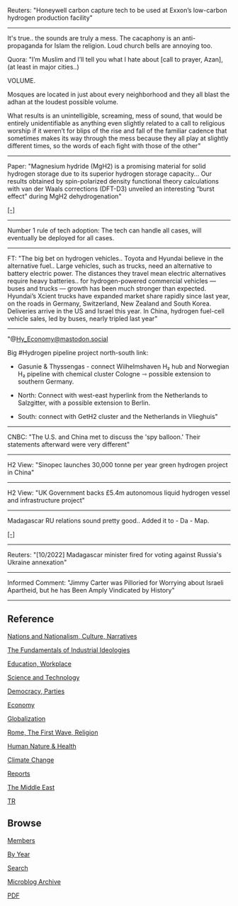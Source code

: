 

Reuters: "Honeywell carbon capture tech to be used at Exxon’s
low-carbon hydrogen production facility"

---

It's true.. the sounds are truly a mess. The cacaphony is an
anti-propaganda for Islam the religion. Loud church bells are annoying
too.

Quora: "I’m Muslim and I’ll tell you what I hate about [call to
prayer, Azan], (at least in major cities..)

VOLUME.

Mosques are located in just about every neighborhood and they all
blast the adhan at the loudest possible volume.

What results is an unintelligible, screaming, mess of sound, that
would be entirely unidentifiable as anything even slightly related to
a call to religious worship if it weren’t for blips of the rise and
fall of the familiar cadence that sometimes makes its way through the
mess because they all play at slightly different times, so the words
of each fight with those of the other"

---

Paper: "Magnesium hydride (MgH2) is a promising material for solid
hydrogen storage due to its superior hydrogen storage capacity... Our
results obtained by spin-polarized density functional theory
calculations with van der Waals corrections (DFT-D3) unveiled an
interesting “burst effect” during MgH2 dehydrogenation"

[[-]](https://pubs.rsc.org/en/content/articlelanding/2022/TA/D2TA06458H)

---

Number 1 rule of tech adoption: The tech can handle all cases, will
eventually be deployed for all cases. 

---

FT: "The big bet on hydrogen vehicles.. Toyota and Hyundai believe in the
alternative fuel.. Large vehicles, such as trucks, need an alternative
to battery electric power. The distances they travel mean electric
alternatives require heavy batteries.. for hydrogen-powered commercial
vehicles — buses and trucks — growth has been much stronger than
expected. Hyundai’s Xcient trucks have expanded market share rapidly
since last year, on the roads in Germany, Switzerland, New Zealand and
South Korea. Deliveries arrive in the US and Israel this year. In
China, hydrogen fuel-cell vehicle sales, led by buses, nearly tripled
last year"

---

"@Hy_Economy@mastodon.social

Big \#Hydrogen pipeline project north-south link: 

- Gasunie & Thyssengas - connect Wilhelmshaven H₂ hub and Norwegian H₂
  pipeline with chemical cluster Cologne ⇾ possible extension to
  southern Germany.

- North: Connect with west-east hyperlink from the Netherlands to
  Salzgitter, with a possible extension to Berlin.

- South: connect with GetH2 cluster and the Netherlands in Vlieghuis"

---

CNBC: "The U.S. and China met to discuss the 'spy balloon.' Their
statements afterward were very different"

---

H2 View: "Sinopec launches 30,000 tonne per year green hydrogen project in China"

---

H2 View: "UK Government backs £5.4m autonomous liquid hydrogen vessel
and infrastructure project"

---

Madagascar RU relations sound pretty good.. Added it to - Da - Map.

[[-]](2022/01/ru-africa.html)

---

Reuters: "[10/2022] Madagascar minister fired for voting against
Russia's Ukraine annexation"

---

Informed Comment: "Jimmy Carter was Pilloried for Worrying about
Israeli Apartheid, but he has Been Amply Vindicated by History"

---

## Reference

[Nations and Nationalism, Culture, Narratives](0119/2013/02/nations-and-nationalism.html)

[The Fundamentals of Industrial Ideologies](0119/2011/04/fundamentals-of-industrial-ideologies.html)

[Education, Workplace](0119/2017/09/education-workplace.html)

[Science and Technology](0119/2018/09/science-technology.html)

[Democracy, Parties](0119/2016/11/democracy.html)

[Economy](2021/01/economy.html)

[Globalization](0119/2018/09/globalization.html)

[Rome, The First Wave, Religion](0119/2017/12/rome.html)

[Human Nature & Health](2020/07/human-nature.html)

[Climate Change](2022/01/climate.html)

[Reports](2021/01/reports.html)

[The Middle East](0119/2019/07/middleeast.html)

[TR](../tr)

## Browse

[Members](2022/08/members.html)

[By Year](years.html)

[Search](search.html)

[Microblog Archive](mbl/index.html)

[PDF](https://drive.google.com/uc?export=view&id=1FSi-1MnqXVq_PVTEXzzflwN8-7h92N_R)
